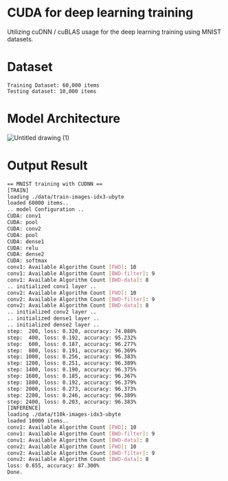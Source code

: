 # CUDA for deep learning training
Utilizing cuDNN / cuBLAS usage for the deep learning training using MNIST datasets.

# Dataset
```
Training Dataset: 60,000 items
Testing dataset: 10,000 items
```
# Model Architecture
![Untitled drawing (1)](https://github.com/Kaiwei0323/MNIST_CUDA/assets/91507316/ecb8c09a-4899-4686-9dd3-2edaa1ed472c)

# Output Result
```bash
== MNIST training with CUDNN ==
[TRAIN]
loading ./data/train-images-idx3-ubyte
loaded 60000 items..
.. model Configuration ..
CUDA: conv1
CUDA: pool
CUDA: conv2
CUDA: pool
CUDA: dense1
CUDA: relu
CUDA: dense2
CUDA: softmax
conv1: Available Algorithm Count [FWD]: 10
conv1: Available Algorithm Count [BWD-filter]: 9
conv1: Available Algorithm Count [BWD-data]: 8
.. initialized conv1 layer ..
conv2: Available Algorithm Count [FWD]: 10
conv2: Available Algorithm Count [BWD-filter]: 9
conv2: Available Algorithm Count [BWD-data]: 8
.. initialized conv2 layer ..
.. initialized dense1 layer ..
.. initialized dense2 layer ..
step:  200, loss: 0.320, accuracy: 74.080%
step:  400, loss: 0.192, accuracy: 95.232%
step:  600, loss: 0.187, accuracy: 96.277%
step:  800, loss: 0.191, accuracy: 96.369%
step: 1000, loss: 0.256, accuracy: 96.383%
step: 1200, loss: 0.251, accuracy: 96.389%
step: 1400, loss: 0.190, accuracy: 96.375%
step: 1600, loss: 0.185, accuracy: 96.367%
step: 1800, loss: 0.192, accuracy: 96.379%
step: 2000, loss: 0.273, accuracy: 96.373%
step: 2200, loss: 0.246, accuracy: 96.389%
step: 2400, loss: 0.203, accuracy: 96.383%
[INFERENCE]
loading ./data/t10k-images-idx3-ubyte
loaded 10000 items..
conv1: Available Algorithm Count [FWD]: 10
conv1: Available Algorithm Count [BWD-filter]: 9
conv1: Available Algorithm Count [BWD-data]: 8
conv2: Available Algorithm Count [FWD]: 10
conv2: Available Algorithm Count [BWD-filter]: 9
conv2: Available Algorithm Count [BWD-data]: 8
loss: 0.655, accuracy: 87.300%
Done.
```
